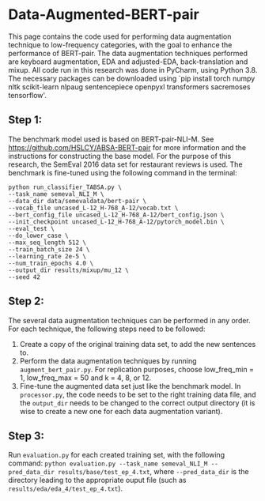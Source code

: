 # Data-Augmented-BERT-pair

This page contains the code used for performing data augmentation technique to low-frequency categories, with the goal to enhance the performance of BERT-pair. The data augmentation techniques performed are keyboard augmentation, EDA and adjusted-EDA, back-translation and mixup. All code run in this research was done in PyCharm, using Python 3.8. The necessary packages can be downloaded using `pip install torch numpy nltk scikit-learn nlpaug sentencepiece openpyxl transformers sacremoses tensorflow'.

## Step 1:
The benchmark model used is based on BERT-pair-NLI-M. See https://github.com/HSLCY/ABSA-BERT-pair for more information and the instructions for constructing the base model. For the purpose of this research, the SemEval 2016 data set for restaurant reviews is used. The benchmark is fine-tuned using the following command in the terminal:

 ```
python run_classifier_TABSA.py \
--task_name semeval_NLI_M \
--data_dir data/semevaldata/bert-pair \
--vocab_file uncased_L-12_H-768_A-12/vocab.txt \
--bert_config_file uncased_L-12_H-768_A-12/bert_config.json \
--init_checkpoint uncased_L-12_H-768_A-12/pytorch_model.bin \
--eval_test \
--do_lower_case \
--max_seq_length 512 \
--train_batch_size 24 \
--learning_rate 2e-5 \
--num_train_epochs 4.0 \
--output_dir results/mixup/mu_12 \
--seed 42
```
      
## Step 2:
The several data augmentation techniques can be performed in any order. For each technique, the following steps need to be followed:
1. Create a copy of the original training data set, to add the new sentences to.
2. Perform the data augmentation techniques by running `augment_bert_pair.py`. For replication purposes, choose low_freq_min = 1, low_freq_max = 50 and k = 4, 8, or 12.
3. Fine-tune the augmented data set just like the benchmark model. In `processor.py`, the code needs to be set to the right training data file, and the `output_dir` needs to be changed to the correct output directory (it is wise to create a new one for each data augmentation variant). 

## Step 3:
Run `evaluation.py` for each created training set, with the following command: `python evaluation.py --task_name semeval_NLI_M --pred_data_dir results/base/test_ep_4.txt`, where `--pred_data_dir` is the directory leading to the appropriate ouput file (such as `results/eda/eda_4/test_ep_4.txt`).
